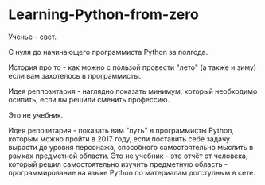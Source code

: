 # Learning-Python-from-zero
Ученье - свет.

С нуля до начинающего программиста Python за полгода.

История про то - как можно с пользой провести "лето" (а также и зиму) если вам захотелось в программисты.

Идея реппозитария - наглядно показать минимум, который необходимо осилить, если вы решили сменить профессию.

Это не учебник.

Идея репозитария - показать вам "путь" в программисты Python, которым можно пройти в 2017 году, если поставить себе задачу вырасти до уровня персонажа, способного самостоятельно мыслить в рамках предметной области. Это не учебник - это отчёт от человека, который решил самостоятельно изучить предметную область - программирование на языке Python по материалам догступным в сете.














